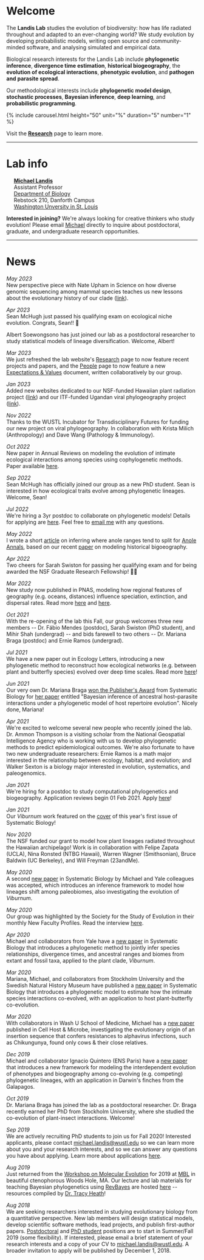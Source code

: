 <br>

# Welcome

The **Landis Lab** studies the evolution of biodiversity: how has life radiated throughout and adapted to an ever-changing world?
We study evolution by developing probabilistic models, writing open source and community-minded software, and analysing simulated and empirical data.

Biological research interests for the Landis Lab include **phylogenetic inference**, **divergence time estimation**, **historical biogeography**, the **evolution of ecological interactions**, **phenotypic evolution**, and **pathogen and parasite spread**.

Our methodological interests include **phylogenetic model design**, **stochastic processes**, **Bayesian inference**, **deep learning**, and **probabilistic programming**.

{% include carousel.html height="50" unit="%" duration="5" number="1" %}

<!--
 <table style="margin-left:auto;margin-right:auto;">
  <tr>
    <td><img src="/assets/research/img/feature_informed_geosse.png" alt="Biogeographic rates"        style="height:auto;width:112px;"></td>
    <td><img src="/assets/research/img/biome_shift.png"             alt="Biome shifts"               style="height:auto;width:112px;"></td>
    <td><img src="/assets/research/img/biogeographic_dating.png"    alt="Biogeographic dating"       style="height:auto;width:112px;"></td>
    <td><img src="/assets/research/img/deep_learning_phylogeo.png"  alt="Viral phylogeography"       style="height:auto;width:112px;"></td>
  </tr>
  <tr>
    <td><img src="/assets/research/img/biotic_interactions.png"     alt="Biotic interactions"        style="height:auto;width:112px;"></td>
    <td><img src="/assets/research/img/evol_ecol_network.png"       alt="Eco-evolutionary networks"  style="height:auto;width:112px;"></td>
    <td><img src="/assets/research/img/levy_models.png"             alt="Levy processes"             style="height:auto;width:112px;"></td>
    <td><img src="/assets/research/img/revbayes.png"                alt="RevBayes"                   style="height:auto;width:112px;"></td>
  </tr>
</table>

-->
Visit the [**Research**](research) page to learn more.


----

# Lab info

&nbsp;&nbsp;&nbsp;&nbsp;&nbsp;[**Michael Landis**](mailto:michael.landis@wustl.edu)<br>
&nbsp;&nbsp;&nbsp;&nbsp;&nbsp;Assistant Professor<br>
&nbsp;&nbsp;&nbsp;&nbsp;&nbsp;[Department of Biology](https://wubio.wustl.edu/)<br>
&nbsp;&nbsp;&nbsp;&nbsp;&nbsp;Rebstock 210, Danforth Campus<br>
&nbsp;&nbsp;&nbsp;&nbsp;&nbsp;[Washington Unversity in St. Louis](https://wustl.edu/)<br>

**Interested in joining?**
We're always looking for creative thinkers who study evolution! Please email [Michael](mailto:michael.landis@wustl.edu) directly to inquire about postdoctoral, graduate, and undergraduate research opportunities. 

----

# News

*May 2023*<br> New perspective piece with Nate Upham in Science on how diverse genomic sequencing among mammal species teaches us new lessons about the evolutionary history of our clade ([link](https://raw.githubusercontent.com/landislab/landislab.github.io/master/assets/research/pdf/Upham_Landis_2023_Science_mammalverse.pdf)). 

*Apr 2023*<br> Sean McHugh just passed his qualifying exam on ecological niche evolution. Congrats, Sean!! 🥳

Albert Soewongsono has just joined our lab as a postdoctoral researcher to study statistical models of lineage diversification. Welcome, Albert!

*Mar 2023*<br> We just refreshed the lab website's [Research](research/) page to now feature recent projects and papers, and the [People](people/) page to now feature a new [Expectations & Values](people/lab_overview.html) document, written collaboratively by our group. 

*Jan 2023*<br> Added new websites dedicated to our NSF-funded Hawaiian plant radiation project ([link](https://sites.wustl.edu/hawaiianplantbiogeography/)) and our ITF-funded Ugandan viral phylogeography project ([link](https://sites.wustl.edu/phylovirus/)).

*Nov 2022*<br> Thanks to the WUSTL Incubator for Transdisciplinary Futures for funding our new project on viral phylogeography. In collaboration with Krista Milich (Anthropology) and Dave Wang (Pathology & Immunology).

*Oct 2022*<br> New paper in Annual Reviews on modeling the evolution of intimate ecological interactions among species using cophylogenetic methods. Paper available [here](https://raw.githubusercontent.com/landislab/landislab.github.io/master/assets/research/pdf/Dismukes_et_al_2022_AREES_cophylogenetic_methods.pdf).

*Sep 2022*<br> Sean McHugh has officially joined our group as a new PhD student. Sean is interested in how ecological traits evolve among phylogenetic lineages. Welcome, Sean!

*Jul 2022*<br> We're hiring a 3yr postdoc to collaborate on phylogenetic models! Details for applying are [here](https://evol.mcmaster.ca/~brian/evoldir/PostDocs/WashingtonU_StLouis.PhylogeneticModels). Feel free to [email me](mailto:michael.landis@wustl.edu) with any questions.

*May 2022*<br>I wrote a short [article](https://www.anoleannals.org/2022/04/29/inferring-where-anole-ranges-tend-to-spread-or-split/) on inferring where anole ranges tend to split for [Anole Annals](https://anoleannals.org), based on our recent [paper](https://www.pnas.org/doi/full/10.1073/pnas.2116948119) on modeling historical bigoeography.

*Apr 2022*<br> Two cheers for Sarah Swiston for passing her qualifying exam and for being awarded the NSF Graduate Research Fellowship! 🎉🎉

*Mar 2022*<br> New study now published in PNAS, modeling how regional features of geography (e.g. oceans, distances) influence speciation, extinction, and dispersal rates. Read more [here](https://www.pnas.org/doi/full/10.1073/pnas.2116948119) and [here](https://source.wustl.edu/2022/03/new-model-predicts-how-geographic-features-influence-evolutionary-outcomes/).

*Oct 2021*<br> With the re-opening of the lab this Fall, our group welcomes three new members -- Dr. Fábio Mendes (postdoc), Sarah Swiston (PhD student), and Mihir Shah (undergrad) -- and bids farewell to two others -- Dr. Mariana Braga (postdoc) and Ernie Ramos (undergrad).

*Jul 2021*<br> We have a new paper out in Ecology Letters, introducing a new phylogenetic method to reconstruct how ecological networks (e.g. between plant and butterfly species) evolved over deep time scales. Read more [here](https://onlinelibrary.wiley.com/doi/10.1111/ele.13842)!

*Jun 2021*<br> Our very own Dr. Mariana Braga [won the Publisher's Award](https://twitter.com/landismj/status/1407379978593898503) from Systematic Biology for [her paper](https://academic.oup.com/sysbio/article/69/6/1149/5810100) entitled "Bayesian inference of ancestral host–parasite interactions under a phylogenetic model of host repertoire evolution". Nicely done, Mariana! 

*Apr 2021*<br> We're excited to welcome several new people who recently joined the lab. Dr. Ammon Thompson is a visiting scholar from the National Geospatial Intelligence Agency who is working with us to develop phylogenetic methods to predict epidemiological outcomes. We're also fortunate to have two new undergraduate researchers: Ernie Ramos is a math major interested in the relationship between ecology, habitat, and evolution; and Walker Sexton is a biology major interested in evolution, systematics, and paleogenomics.

*Jan 2021*<br> We're hiring for a postdoc to study computational phylogenetics and biogeography. Application reviews begin 01 Feb 2021. Apply [here](https://bit.ly/3hJnoiJ)!  

*Jan 2021*<br> Our <i>Viburnum</i> work featured on the [cover](https://academic.oup.com/sysbio/issue/70/1) of this year's first issue of Systematic Biology! 

*Nov 2020*<br> The NSF funded our grant to model how plant lineages radiated throughout the Hawaiian archipelago! Work is in collaboration with Felipe Zapata (UCLA), Nina Ronsted (NTBG Hawaii), Warren Wagner (Smithsonian), Bruce Baldwin (UC Berkeley), and Will Freyman (23andMe).

*May 2020*<br>
A second [new paper](https://doi.org/10.1093/sysbio/syaa045) in Systematic Biology by Michael and Yale colleagues was accepted, which introduces an inference framework to model how lineages shift among paleobiomes, also investigating the evolution of <i>Viburnum</i>.

*May 2020*<br>
Our group was highlighted by the Society for the Study of Evolution in their monthly New Faculty Profiles. Read the interview [here](http://www.evolutionsociety.org/new-faculty-profiles/new-faculty-profile-michael-landis.html). 

*Apr 2020*<br>
Michael and collaborators from Yale have a [new paper](https://academic.oup.com/sysbio/advance-article/doi/10.1093/sysbio/syaa027/5817834) in Systematic Biology that introduces a phylogenetic method to jointly infer species relationships, divergence times, and ancestral ranges and biomes from extant and fossil taxa, applied to the plant clade, <i>Viburnum</i>.

*Mar 2020*<br>
Mariana, Michael, and collaborators from Stockholm University and the Swedish Natural History Museum have published a [new paper](https://academic.oup.com/sysbio/advance-article/doi/10.1093/sysbio/syaa019/5810100) in Systematic Biology that introduces a phylogenetic model to estimate how the intimate species interactions co-evolved, with an application to host plant-butterfly co-evolution.

*Mar 2020*<br>
With collaborators in Wash U School of Medicine, Michael has a [new paper](https://www.sciencedirect.com/science/article/abs/pii/S1931312820300470) published in Cell Host & Microbe, investigating the evolutionary origin of an insertion sequence that confers resistances to alphavirus infections, such as Chikungunya, found only cows & their close relatives.

*Dec 2019*<br>
Michael and collaborator Ignacio Quintero (ENS Paris) have a [new paper](https://academic.oup.com/sysbio/advance-article/doi/10.1093/sysbio/syz082/5682421) that introduces a new framework for modeling the interdependent evolution of phenotypes and biogeography among co-evolving (e.g. competing) phylogenetic lineages, with an application in Darwin's finches from the Galapagos.

*Oct 2019*<br>
Dr. Mariana Braga has joined the lab as a postdoctoral researcher. Dr. Braga recently earned her PhD from Stockholm University, where she studied the co-evolution of plant-insect interactions. Welcome!

*Sep 2019*<br>
We are actively recruiting PhD students to join us for Fall 2020! Interested applicants, please contact [michael.landis@wustl.edu](mailto:michael.landis@wustl.edu) so we can learn more about you and your research interests, and so we can answer any questions you have about applying. Learn more about applications [here](http://dbbs.wustl.edu/prospstudents/PhDAdmissions/Pages/PhDAdmissions.aspx).

*Aug 2019*<br>
Just returned from the [Workshop on Molecular Evolution](https://molevol.mbl.edu/index.php/Main_Page) for 2019 at [MBL](http://mbl.edu) in beautiful ctenophorous Woods Hole, MA. Our lecture and lab materials for teaching Bayesian phylogenetics using [RevBayes](http://revbayes.com) are hosted [here](https://revbayes.github.io/workshops/woodshole2019.html) -- resources compiled by [Dr. Tracy Heath](http://phyloworks.com)!

*Aug 2018*<br>
We are seeking researchers interested in studying evolutionary biology from a quantitative perspective.
New lab members will design statistical models, develop scientific software methods, lead projects, and publish first-author papers.
[Postdoctoral](people/postdoc_position_2019) and [PhD student](people/phd_student_position_2019) positions are to start in Summer/Fall 2019 (some flexibility).
If interested, please email a brief statement of your research interests and a copy of your CV to [michael.landis@wustl.edu](mailto:michael.landis@wustl.edu).
A broader invitation to apply will be published by December 1, 2018.
<br>
